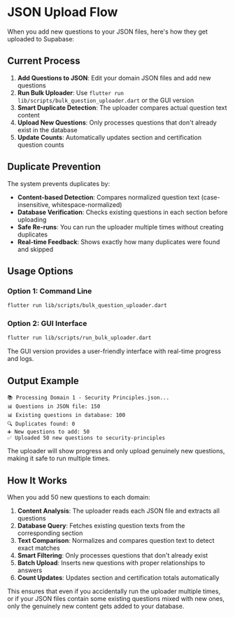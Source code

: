 # JSON Upload Flow

When you add new questions to your JSON files, here's how they get uploaded to Supabase:

## Current Process

1. **Add Questions to JSON**: Edit your domain JSON files and add new questions
2. **Run Bulk Uploader**: Use `flutter run lib/scripts/bulk_question_uploader.dart` or the GUI version
3. **Smart Duplicate Detection**: The uploader compares actual question text content
4. **Upload New Questions**: Only processes questions that don't already exist in the database
5. **Update Counts**: Automatically updates section and certification question counts

## Duplicate Prevention

The system prevents duplicates by:
- **Content-based Detection**: Compares normalized question text (case-insensitive, whitespace-normalized)
- **Database Verification**: Checks existing questions in each section before uploading
- **Safe Re-runs**: You can run the uploader multiple times without creating duplicates
- **Real-time Feedback**: Shows exactly how many duplicates were found and skipped

## Usage Options

### Option 1: Command Line
```bash
flutter run lib/scripts/bulk_question_uploader.dart
```

### Option 2: GUI Interface
```bash
flutter run lib/scripts/run_bulk_uploader.dart
```

The GUI version provides a user-friendly interface with real-time progress and logs.

## Output Example

```
📚 Processing Domain 1 - Security Principles.json...
📊 Questions in JSON file: 150
📊 Existing questions in database: 100
🔍 Duplicates found: 0
➕ New questions to add: 50
✅ Uploaded 50 new questions to security-principles
```

The uploader will show progress and only upload genuinely new questions, making it safe to run multiple times.

## How It Works

When you add 50 new questions to each domain:

1. **Content Analysis**: The uploader reads each JSON file and extracts all questions
2. **Database Query**: Fetches existing question texts from the corresponding section
3. **Text Comparison**: Normalizes and compares question text to detect exact matches
4. **Smart Filtering**: Only processes questions that don't already exist
5. **Batch Upload**: Inserts new questions with proper relationships to answers
6. **Count Updates**: Updates section and certification totals automatically

This ensures that even if you accidentally run the uploader multiple times, or if your JSON files contain some existing questions mixed with new ones, only the genuinely new content gets added to your database.